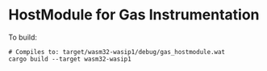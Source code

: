 # HostModule for Gas Instrumentation #

To build:
```
# Compiles to: target/wasm32-wasip1/debug/gas_hostmodule.wat
cargo build --target wasm32-wasip1 
```

